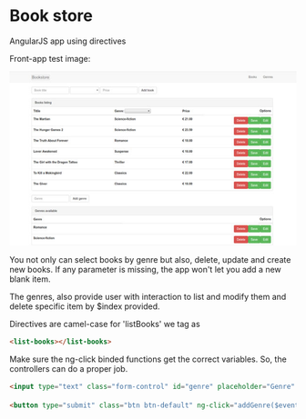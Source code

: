 # Book store

AngularJS app using directives

Front-app test image:

![Front app](https://github.com/Avilardell/bookstore/blob/master/assets/front-app.jpg?raw=true "Front app test")

You not only can select books by genre but also, delete, update and create new books. If any parameter is missing, the app won't let you add a new blank item.

The genres, also provide user with interaction to list and modify them and delete specific item by $index provided.

Directives are camel-case for 'listBooks' we tag as
```html
<list-books></list-books>
```

Make sure the ng-click binded functions get the correct variables. So, the controllers can do a proper job.

```html
<input type="text" class="form-control" id="genre" placeholder="Genre" ng-model="genre.name">
			
<button type="submit" class="btn btn-default" ng-click="addGenre($event, genre.name)">Add genre</button>
```